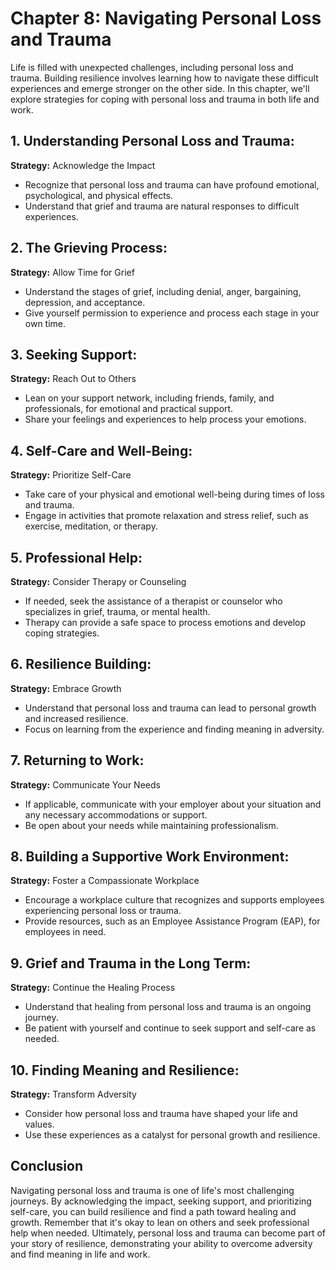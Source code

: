 Chapter 8: Navigating Personal Loss and Trauma
==============================================

Life is filled with unexpected challenges, including personal loss and trauma. Building resilience involves learning how to navigate these difficult experiences and emerge stronger on the other side. In this chapter, we'll explore strategies for coping with personal loss and trauma in both life and work.

**1. Understanding Personal Loss and Trauma:**
----------------------------------------------

**Strategy:** Acknowledge the Impact

* Recognize that personal loss and trauma can have profound emotional, psychological, and physical effects.
* Understand that grief and trauma are natural responses to difficult experiences.

**2. The Grieving Process:**
----------------------------

**Strategy:** Allow Time for Grief

* Understand the stages of grief, including denial, anger, bargaining, depression, and acceptance.
* Give yourself permission to experience and process each stage in your own time.

**3. Seeking Support:**
-----------------------

**Strategy:** Reach Out to Others

* Lean on your support network, including friends, family, and professionals, for emotional and practical support.
* Share your feelings and experiences to help process your emotions.

**4. Self-Care and Well-Being:**
--------------------------------

**Strategy:** Prioritize Self-Care

* Take care of your physical and emotional well-being during times of loss and trauma.
* Engage in activities that promote relaxation and stress relief, such as exercise, meditation, or therapy.

**5. Professional Help:**
-------------------------

**Strategy:** Consider Therapy or Counseling

* If needed, seek the assistance of a therapist or counselor who specializes in grief, trauma, or mental health.
* Therapy can provide a safe space to process emotions and develop coping strategies.

**6. Resilience Building:**
---------------------------

**Strategy:** Embrace Growth

* Understand that personal loss and trauma can lead to personal growth and increased resilience.
* Focus on learning from the experience and finding meaning in adversity.

**7. Returning to Work:**
-------------------------

**Strategy:** Communicate Your Needs

* If applicable, communicate with your employer about your situation and any necessary accommodations or support.
* Be open about your needs while maintaining professionalism.

**8. Building a Supportive Work Environment:**
----------------------------------------------

**Strategy:** Foster a Compassionate Workplace

* Encourage a workplace culture that recognizes and supports employees experiencing personal loss or trauma.
* Provide resources, such as an Employee Assistance Program (EAP), for employees in need.

**9. Grief and Trauma in the Long Term:**
-----------------------------------------

**Strategy:** Continue the Healing Process

* Understand that healing from personal loss and trauma is an ongoing journey.
* Be patient with yourself and continue to seek support and self-care as needed.

**10. Finding Meaning and Resilience:**
---------------------------------------

**Strategy:** Transform Adversity

* Consider how personal loss and trauma have shaped your life and values.
* Use these experiences as a catalyst for personal growth and resilience.

**Conclusion**
--------------

Navigating personal loss and trauma is one of life's most challenging journeys. By acknowledging the impact, seeking support, and prioritizing self-care, you can build resilience and find a path toward healing and growth. Remember that it's okay to lean on others and seek professional help when needed. Ultimately, personal loss and trauma can become part of your story of resilience, demonstrating your ability to overcome adversity and find meaning in life and work.
